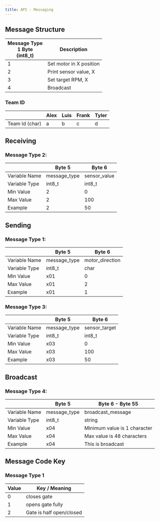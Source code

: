 ```yaml
---
title: API - Messaging
---
```

## Message Structure

| Message Type <br /> 1 Byte <br /> (int8_t)            | Description |
| --------------------------------------------- | ----------- |
|1                                              | Set motor in X position |
|2                                              | Print sensor value, X |
|3                                              | Set target RPM, X |
|4                                              | Broadcast |

### Team ID

|  | Alex | Luis | Frank | Tyler |
|--|------|------|-------|-------|
|Team Id (char) | a | b | c | d |

## Receiving

### Message Type 2:

|     | Byte 5 | Byte 6 |
|------------| --------------| ------------- |
| Variable Name | message_type | sensor_value |
|Variable Type | int8_t | int8_t |
| Min Value| 2 | 0 |
| Max Value| 2 | 100 |
| Example | 2 | 50 |

## Sending

### Message Type 1:

|   | Byte 5 | Byte 6 |
|------------| --------------| ------------- |
| Variable Name | message_type | motor_direction |
|Variable Type | int8_t | char |
| Min Value| x01 | 0 |
| Max Value| x01 | 2 |
| Example | x01  | 1 |

### Message Type 3:

|     | Byte 5 | Byte 6 |
|------------| --------------| ------------- |
| Variable Name | message_type | sensor_target |
|Variable Type | int8_t | int8_t |
| Min Value| x03 | 0 |
| Max Value| x03 | 100 |
| Example | x03 | 50 |

## Broadcast

### Message Type 4:

|      | Byte 5 | Byte 6 - Byte 55 |
|------------| --------------| ------------- |
| Variable Name | message_type | broadcast_message |
|Variable Type | int8_t | string |
| Min Value| x04 | Minimum value is 1 character |
| Max Value| x04 | Max value is 48 characters |
| Example | x04 | This is broadcast |

## Message Code Key

### Message Type 1

|  Value | Key / Meaning|
|--------|--------------|
| 0 | closes gate |
| 1 | opens gate fully |
| 2 | Gate is half open/closed |